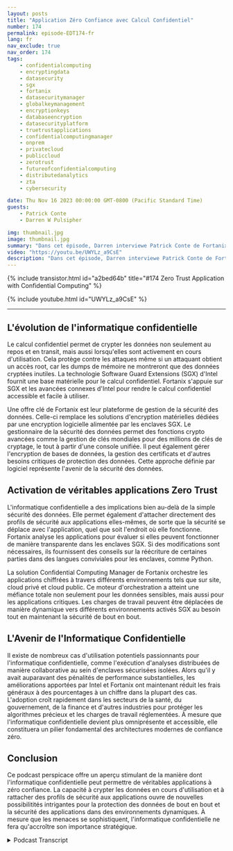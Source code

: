 ```yaml
---
layout: posts
title: "Application Zéro Confiance avec Calcul Confidentiel"
number: 174
permalink: episode-EDT174-fr
lang: fr
nav_exclude: true
nav_order: 174
tags:
    - confidentialcomputing
    - encryptingdata
    - datasecurity
    - sgx
    - fortanix
    - datasecuritymanager
    - globalkeymanagement
    - encryptionkeys
    - databaseencryption
    - datasecurityplatform
    - truetrustapplications
    - confidentialcomputingmanager
    - onprem
    - privatecloud
    - publiccloud
    - zerotrust
    - futureofconfidentialcomputing
    - distributedanalytics
    - zta
    - cybersecurity

date: Thu Nov 16 2023 00:00:00 GMT-0800 (Pacific Standard Time)
guests:
    - Patrick Conte
    - Darren W Pulsipher

img: thumbnail.jpg
image: thumbnail.jpg
summary: "Dans cet épisode, Darren interviewe Patrick Conte de Fortanix à propos de l'exploitation de l'informatique confidentielle pour sécuriser les applications dans les architectures à confiance zéro."
video: "https://youtu.be/UWYLz_a9CsE"
description: "Dans cet épisode, Darren interviewe Patrick Conte de Fortanix à propos de l'exploitation de l'informatique confidentielle pour sécuriser les applications dans les architectures à confiance zéro."
---
```


<div>
{% include transistor.html id="a2bed64b" title="#174 Zero Trust Application with Confidential Computing" %}

{% include youtube.html id="UWYLz_a9CsE" %}
</div>

---

## L'évolution de l'informatique confidentielle

Le calcul confidentiel permet de crypter les données non seulement au repos et en transit, mais aussi lorsqu'elles sont activement en cours d'utilisation. Cela protège contre les attaques même si un attaquant obtient un accès root, car les dumps de mémoire ne montreront que des données cryptées inutiles. La technologie Software Guard Extensions (SGX) d'Intel fournit une base matérielle pour le calcul confidentiel. Fortanix s'appuie sur SGX et les avancées connexes d'Intel pour rendre le calcul confidentiel accessible et facile à utiliser.

Une offre clé de Fortanix est leur plateforme de gestion de la sécurité des données. Celle-ci remplace les solutions d'encryption matérielles dédiées par une encryption logicielle alimentée par les enclaves SGX. Le gestionnaire de la sécurité des données permet des fonctions crypto avancées comme la gestion de clés mondiales pour des millions de clés de cryptage, le tout à partir d'une console unifiée. Il peut également gérer l'encryption de bases de données, la gestion des certificats et d'autres besoins critiques de protection des données. Cette approche définie par logiciel représente l'avenir de la sécurité des données.

## Activation de véritables applications Zero Trust

L'informatique confidentielle a des implications bien au-delà de la simple sécurité des données. Elle permet également d'attacher directement des profils de sécurité aux applications elles-mêmes, de sorte que la sécurité se déplace avec l'application, quel que soit l'endroit où elle fonctionne. Fortanix analyse les applications pour évaluer si elles peuvent fonctionner de manière transparente dans les enclaves SGX. Si des modifications sont nécessaires, ils fournissent des conseils sur la réécriture de certaines parties dans des langues conviviales pour les enclaves, comme Python.

La solution Confidential Computing Manager de Fortanix orchestre les applications chiffrées à travers différents environnements tels que sur site, cloud privé et cloud public. Ce moteur d'orchestration a atteint une méfiance totale non seulement pour les données sensibles, mais aussi pour les applications critiques. Les charges de travail peuvent être déplacées de manière dynamique vers différents environnements activés SGX au besoin tout en maintenant la sécurité de bout en bout.

## L'Avenir de l'Informatique Confidentielle

Il existe de nombreux cas d'utilisation potentiels passionnants pour l'informatique confidentielle, comme l'exécution d'analyses distribuées de manière collaborative au sein d'enclaves sécurisées isolées. Alors qu'il y avait auparavant des pénalités de performance substantielles, les améliorations apportées par Intel et Fortanix ont maintenant réduit les frais généraux à des pourcentages à un chiffre dans la plupart des cas. L'adoption croît rapidement dans les secteurs de la santé, du gouvernement, de la finance et d'autres industries pour protéger les algorithmes précieux et les charges de travail réglementées. À mesure que l'informatique confidentielle devient plus omniprésente et accessible, elle constituera un pilier fondamental des architectures modernes de confiance zéro.

## Conclusion

Ce podcast perspicace offre un aperçu stimulant de la manière dont l'informatique confidentielle peut permettre de véritables applications à zéro confiance. La capacité à crypter les données en cours d'utilisation et à rattacher des profils de sécurité aux applications ouvre de nouvelles possibilitités intrigantes pour la protection des données de bout en bout et la sécurité des applications dans des environnements dynamiques. À mesure que les menaces se sophistiquent, l'informatique confidentielle ne fera qu'accroître son importance stratégique.



<details>
<summary> Podcast Transcript </summary>

<p></p>

</details>
